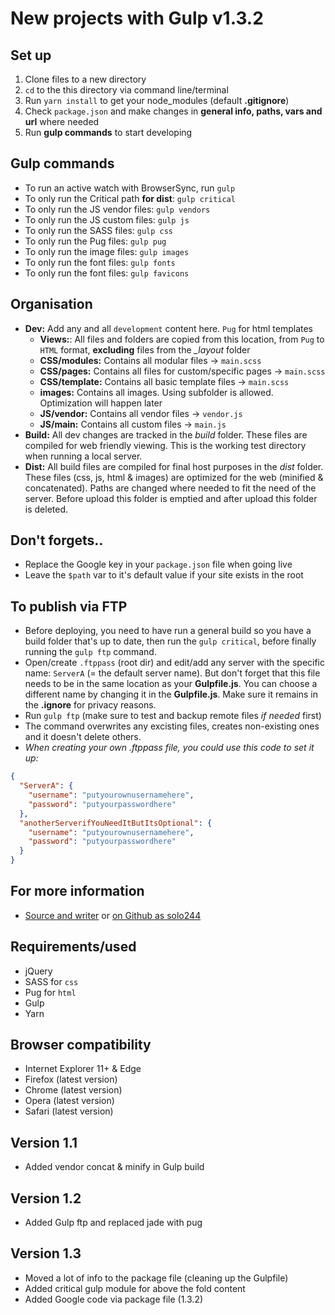 # New projects with Gulp v1.3.2

## Set up
1. Clone files to a new directory
2. `cd` to the this directory via command line/terminal
3. Run `yarn install` to get your node_modules (default **.gitignore**)
4. Check `package.json` and make changes in **general info, paths, vars and url** where needed
5. Run **gulp commands** to start developing

## Gulp commands
- To run an active watch with BrowserSync, run `gulp`
- To only run the Critical path **for dist**: `gulp critical`
- To only run the JS vendor files: `gulp vendors`
- To only run the JS custom files: `gulp js`
- To only run the SASS files: `gulp css`
- To only run the Pug files: `gulp pug`
- To only run the image files: `gulp images`
- To only run the font files: `gulp fonts`
- To only run the font files: `gulp favicons`

## Organisation
- **Dev:** Add any and all `development` content here. `Pug` for html templates
  - **Views:**: All files and folders are copied from this location, from `Pug` to `HTML` format, **excluding** files from the  *_layout* folder
  - **CSS/modules:** Contains all modular files -> `main.scss`
  - **CSS/pages:** Contains all files for custom/specific pages -> `main.scss`
  - **CSS/template:** Contains all basic template files -> `main.scss`
  - **images:** Contains all images. Using subfolder is allowed. Optimization will happen later
  - **JS/vendor:** Contains all vendor files -> `vendor.js`
  - **JS/main:** Contains all custom files -> `main.js`
- **Build:** All dev changes are tracked in the *build* folder. These files are compiled for web friendly viewing. This is the working test directory when running a local server.
- **Dist:** All build files are compiled for final host purposes in the *dist* folder. These files (css, js, html & images) are optimized for the web (minified & concatenated). Paths are changed where needed to fit the need of the server. Before upload this folder is emptied and after upload this folder is deleted.

## Don't forgets..
- Replace the Google key in your `package.json` file when going live
- Leave the `$path` var to it's default value if your site exists in the root

## To publish via FTP
- Before deploying, you need to have run a general build so you have a build folder that's up to date, then run the `gulp critical`, before finally running the `gulp ftp` command.
- Open/create `.ftppass` (root dir) and edit/add any server with the specific name: `ServerA` (= the default server name). But don't forget that this file needs to be in the same location as your **Gulpfile.js**. You can choose a different name by changing it in the **Gulpfile.js**. Make sure it remains in the **.ignore** for privacy reasons.
- Run `gulp ftp` (make sure to test and backup remote files _if needed_ first)
- The command overwrites any excisting files, creates non-existing ones and it doesn't delete others.
- _When creating your own .ftppass file, you could use this code to set it up:_
```json
{
  "ServerA": {
    "username": "putyourownusernamehere",
    "password": "putyourpasswordhere"
  },
  "anotherServerifYouNeedItButItsOptional": {
    "username": "putyourownusernamehere",
    "password": "putyourpasswordhere"
  }
}
```

## For more information
- [Source and writer](http://kenvandamme.be/) or [on Github as solo244](https://github.com/solo244)

## Requirements/used
- jQuery
- SASS for `css`
- Pug for `html`
- Gulp
- Yarn

## Browser compatibility
- Internet Explorer 11+ & Edge
- Firefox (latest version)
- Chrome (latest version)
- Opera (latest version)
- Safari (latest version)

## Version 1.1
- Added vendor concat & minify in Gulp build

## Version 1.2
- Added Gulp ftp and replaced jade with pug

## Version 1.3
- Moved a lot of info to the package file (cleaning up the Gulpfile)
- Added critical gulp module for above the fold content
- Added Google code via package file (1.3.2)